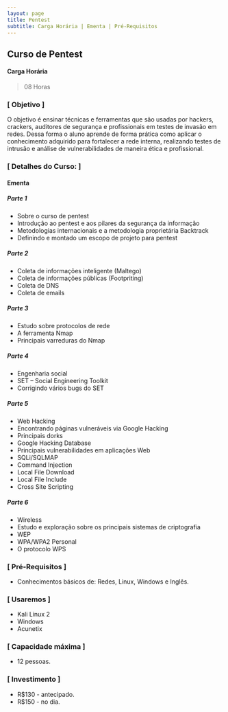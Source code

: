 ```yaml
---
layout: page
title: Pentest
subtitle: Carga Horária | Ementa | Pré-Requisitos
---
```


## Curso de Pentest



#### Carga Horária

> 08 Horas



### [ Objetivo ]

O objetivo é ensinar técnicas e ferramentas que são usadas por hackers, crackers, auditores de segurança e profissionais em testes de invasão em redes. Dessa forma o aluno aprende de forma prática como aplicar o conhecimento adquirido para fortalecer a rede interna, realizando testes de intrusão e análise de vulnerabilidades de maneira ética e profissional.



### [ Detalhes do Curso: ]

#### Ementa

##### Parte 1

- Sobre o curso de pentest
- Introdução ao pentest e aos pilares da segurança da informação
- Metodologias internacionais e a metodologia proprietária Backtrack
- Definindo e montado um escopo de projeto para pentest 

##### Parte 2

- Coleta de informações inteligente (Maltego)
- Coleta de informações públicas (Footpriting)
- Coleta de DNS
- Coleta de emails

##### Parte 3

- Estudo sobre protocolos de rede
- A ferramenta Nmap
- Principais varreduras do Nmap

##### Parte 4

- Engenharia social
- SET – Social Engineering Toolkit
- Corrigindo vários bugs do SET 

##### Parte 5

- Web Hacking
- Encontrando páginas vulneráveis via Google Hacking
- Principais dorks
- Google Hacking Database
- Principais vulnerabilidades em aplicações Web
- SQLi/SQLMAP
- Command Injection
- Local File Download
- Local File Include
- Cross Site Scripting

##### Parte 6 

- Wireless
- Estudo e exploração sobre os principais sistemas de criptografia
- WEP
- WPA/WPA2 Personal
- O protocolo WPS



### [ Pré-Requisitos ]

- Conhecimentos básicos de: Redes, Linux, Windows e Inglês.



### [ Usaremos ]
- Kali Linux 2
- Windows
- Acunetix



### [ Capacidade máxima ]
- 12 pessoas.



### [ Investimento ]
- R$130 - antecipado.
- R$150 - no dia.